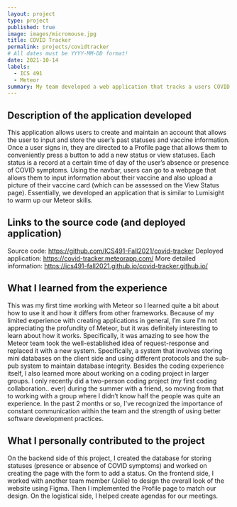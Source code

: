 ```yaml
---
layout: project
type: project
published: true
image: images/micromouse.jpg
title: COVID Tracker
permalink: projects/covidtracker
# All dates must be YYYY-MM-DD format!
date: 2021-10-14
labels:
  - ICS 491
  - Meteor
summary: My team developed a web application that tracks a users COVID status over time and allows them to keep their vaccination record in the application. 
---
```


## Description of the application developed
This application allows users to create and maintain an account that allows the user to input and store the user’s past statuses and vaccine information. Once a user signs in, they are directed to a Profile page that allows them to conveniently press a button to add a new status or view statuses. Each status is a record at a certain time of day of the user’s absence or presence of COVID symptoms. Using the navbar, users can go to a webpage that allows them to input information about their vaccine and also upload a picture of their vaccine card (which can be assessed on the View Status page). Essentially, we developed an application that is similar to Lumisight to warm up our Meteor skills.  

## Links to the source code (and deployed application)
Source code: https://github.com/ICS491-Fall2021/covid-tracker
Deployed application: https://covid-tracker.meteorapp.com/ 
More detailed information: https://ics491-fall2021.github.io/covid-tracker.github.io/ 

## What I learned from the experience
This was my first time working with Meteor so I learned quite a bit about how to use it and how it differs from other frameworks. Because of my limited experience with creating applications in general, I’m sure I’m not appreciating the profundity of Meteor, but it was definitely interesting to learn about how it works. Specifically, it was amazing to see how the Meteor team took the well-established idea of request-response and replaced it with a new system. Specifically, a system that involves storing mini databases on the client side and using different protocols and the sub-pub system to maintain database integrity. 
Besides the coding experience itself, I also learned more about working on a coding project in larger groups. I only recently did a two-person coding project (my first coding collaboration.. ever) during the summer with a friend, so moving from that to working with a group where I didn’t know half the people was quite an experience. In the past 2 months or so, I've recognized the importance of constant communication within the team and the strength of using better software development practices. 

## What I personally contributed to the project
On the backend side of this project, I created the database for storing statuses (presence or absence of COVID symptoms) and worked on creating the page with the form to add a status. On the frontend side, I worked with another team member (Jolie) to design the overall look of the website using Figma. Then I implemented the Profile page to match our design. On the logistical side, I helped create agendas for our meetings.

